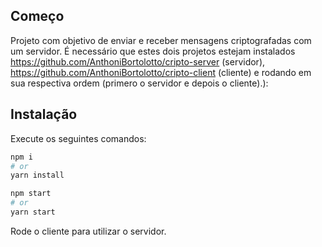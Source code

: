 ## Começo

Projeto com objetivo de enviar e receber mensagens criptografadas com um servidor.
É necessário que estes dois projetos estejam instalados https://github.com/AnthoniBortolotto/cripto-server (servidor), https://github.com/AnthoniBortolotto/cripto-client (cliente) e rodando em sua respectiva ordem (primero o servidor e depois o cliente).):
## Instalação

Execute os seguintes comandos:
```bash
npm i
# or
yarn install
```
```bash
npm start
# or
yarn start
```

Rode o cliente para utilizar o servidor.

